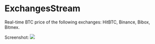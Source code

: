 # ExchangesStream

Real-time BTC price of the following exchanges: HitBTC, Binance, Bibox, Bitmex.

Screenshot:
<img src="https://i.ibb.co/4JNhFQb/screennnn.png">
